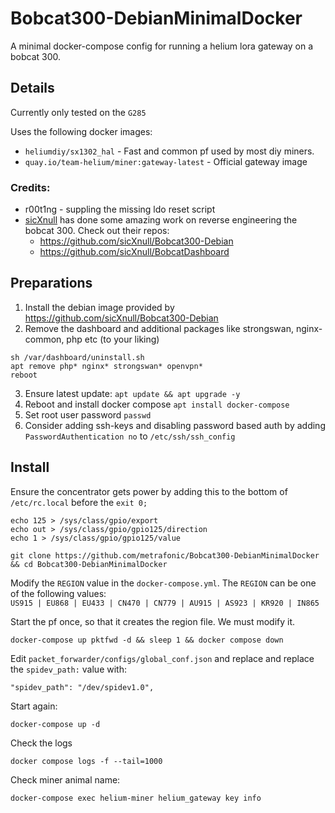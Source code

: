 # Bobcat300-DebianMinimalDocker
A minimal docker-compose config for running a helium lora gateway on a bobcat 300.


## Details
Currently only tested on the `G285`

Uses the following docker images:
- `heliumdiy/sx1302_hal` - Fast and common pf used by most diy miners.
- `quay.io/team-helium/miner:gateway-latest` - Official gateway image

### Credits:
- r00t1ng - suppling the missing ldo reset script
- [sicXnull](https://github.com/sicXnull) has done some amazing work on reverse engineering the bobcat 300. Check out their repos:
  - https://github.com/sicXnull/Bobcat300-Debian
  - https://github.com/sicXnull/BobcatDashboard
 
## Preparations
1. Install the debian image provided by https://github.com/sicXnull/Bobcat300-Debian
2. Remove the dashboard and additional packages like strongswan, nginx-common, php etc (to your liking)
```
sh /var/dashboard/uninstall.sh
apt remove php* nginx* strongswan* openvpn*
reboot
```
3. Ensure latest update: `apt update && apt upgrade -y`
4. Reboot and install docker compose `apt install docker-compose`
5. Set root user password `passwd`
6. Consider adding ssh-keys and disabling password based auth by adding `PasswordAuthentication no` to `/etc/ssh/ssh_config` 

## Install
Ensure the concentrator gets power by adding this to the bottom of `/etc/rc.local` before the `exit 0;`
```
echo 125 > /sys/class/gpio/export
echo out > /sys/class/gpio/gpio125/direction
echo 1 > /sys/class/gpio/gpio125/value
```

```
git clone https://github.com/metrafonic/Bobcat300-DebianMinimalDocker && cd Bobcat300-DebianMinimalDocker
```
Modify the `REGION` value in the `docker-compose.yml`. The `REGION` can be one of the following values:  
`US915 | EU868 | EU433 | CN470 | CN779 | AU915 | AS923 | KR920 | IN865`

Start the pf once, so that it creates the region file. We must modify it.
```
docker-compose up pktfwd -d && sleep 1 && docker compose down
```
Edit `packet_forwarder/configs/global_conf.json` and replace and replace the `spidev_path:` value with:
```
"spidev_path": "/dev/spidev1.0",
```
Start again:
```
docker-compose up -d 
```
Check the logs
```
docker compose logs -f --tail=1000
```
Check miner animal name:
```
docker-compose exec helium-miner helium_gateway key info
```
